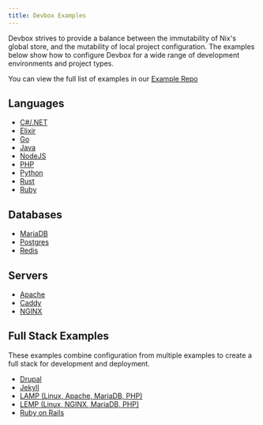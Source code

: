 ```yaml
---
title: Devbox Examples
---
```

Devbox strives to provide a balance between the immutability of Nix's global store, and the mutability of local project configuration. The examples below show how to configure Devbox for a wide range of development environments and project types. 

You can view the full list of examples in our [Example Repo](https://github.com/jetpack-io/devbox-examples/)

## Languages
* [C#/.NET](languages/csharp.md)
* [Elixir](languages/elixir.md)
* [Go](languages/go.md)
* [Java](languages/java.md)
* [NodeJS](languages/nodejs.md)
* [PHP](languages/php.md)
* [Python](languages/python.md)
* [Rust](languages/rust.md)
* [Ruby](languages/ruby.md)

## Databases
* [MariaDB](databases/mariadb.md)
* [Postgres](databases/postgres.md)
* [Redis](databases/redis.md)

## Servers
* [Apache](servers/apache.md)
* [Caddy](servers/caddy.md)
* [NGINX](servers/nginx.md)

## Full Stack Examples
These examples combine configuration from multiple examples to create a full stack for development and deployment. 

* [Drupal](https://github.com/jetpack-io/devbox-examples/tree/main/stacks/drupal)
* [Jekyll](https://github.com/jetpack-io/devbox-examples/tree/main/stacks/jekyll)
* [LAMP (Linux, Apache, MariaDB, PHP)](https://github.com/jetpack-io/devbox-examples/tree/main/stacks/lamp-stack)
* [LEMP (Linux, NGINX, MariaDB, PHP)](https://github.com/jetpack-io/devbox-examples/tree/main/stacks/lemp-stack)
* [Ruby on Rails](https://github.com/jetpack-io/devbox-examples/tree/main/stacks/rails)